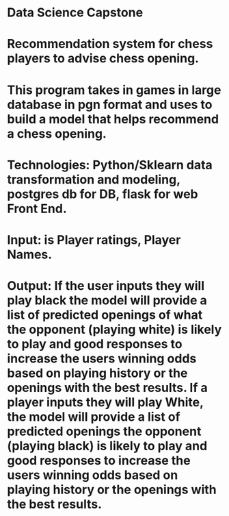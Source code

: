 # Data Science Capstone

# Recommendation system for chess players to advise chess opening. 

# This program takes in games in large database in pgn format and uses to build a model that helps recommend a chess opening.  
# Technologies: Python/Sklearn data transformation and modeling, postgres db for DB, flask for web Front End.

# Input: is Player ratings, Player Names.

# Output: If the user inputs they will play black the model will provide a list of predicted openings of what the opponent (playing white) is likely to play and good responses to increase the users winning odds based on playing history or the openings with the best results.  If a player inputs they will play White, the model will provide a list of predicted openings the opponent (playing black) is likely to play and good responses to increase the users winning odds based on playing history or the openings with the best results.
